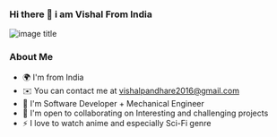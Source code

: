 ### Hi there 👋 i am Vishal From India





 ![image title](https://rushter.com/counter.svg)

###  About Me

- 🌍  I'm from India                      
- ✉️  You can contact me at vishalpandhare2016@gmail.com
- 🧠  I'm Software Developer + Mechanical Engineer                                                  
- 🤝  I'm open to collaborating on Interesting and challenging projects
- ⚡  I love to watch anime and especially Sci-Fi genre          




